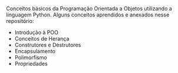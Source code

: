 Conceitos básicos da Programação Orientada a Objetos utilizando a linguagem Python.
Alguns conceitos aprendidos e anexados nesse repositório:
<ul>
  <li>Introdução à POO</li>
  <li>Conceitos de Herança</li>
  <li>Construtores e Destrutores</li>
  <li>Encapsulamento</li>
  <li>Polimorfismo</li>
  <li>Propriedades</li>
</ul>

